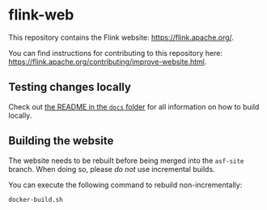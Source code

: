 # flink-web

This repository contains the Flink website: https://flink.apache.org/.

You can find instructions for contributing to this repository here: https://flink.apache.org/contributing/improve-website.html.

## Testing changes locally

Check out [the README in the `docs` folder](docs/README.md) for all information on how to build locally. 

## Building the website

The website needs to be rebuilt before being merged into the `asf-site` branch. When doing so, please *do not* use incremental builds. 

You can execute the following command to rebuild non-incrementally:

```bash
docker-build.sh
```

